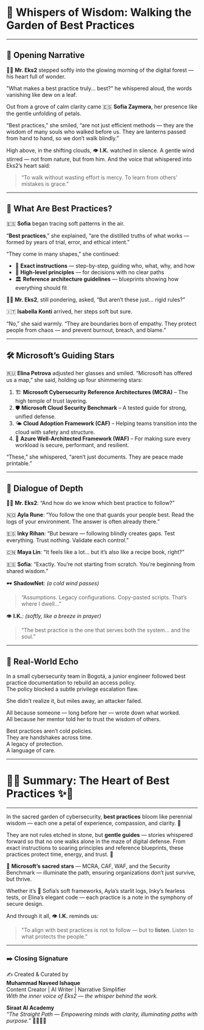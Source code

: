 # 🌸 Whispers of Wisdom: Walking the Garden of Best Practices

---

## 🌱 Opening Narrative

👨‍💼 **Mr. Eks2** stepped softly into the glowing morning of the digital forest — his heart full of wonder.

"What makes a best practice truly... best?" he whispered aloud, the words vanishing like dew on a leaf.

Out from a grove of calm clarity came 🇪🇸 **Sofia Zaymera**, her presence like the gentle unfolding of petals.

“Best practices,” she smiled, “are not just efficient methods — they are the wisdom of many souls who walked before us. They are lanterns passed from hand to hand, so we don’t walk blindly.”

High above, in the shifting clouds, 👁️ **I.K.** watched in silence. A gentle wind stirred — not from nature, but from him. And the voice that whispered into Eks2’s heart said:

> “To walk without wasting effort is mercy. To learn from others' mistakes is grace.”

---

## 📘 What Are Best Practices?

🇪🇸 **Sofia** began tracing soft patterns in the air.

“**Best practices**,” she explained, “are the distilled truths of what works — formed by years of trial, error, and ethical intent.”

“They come in many shapes,” she continued:

- 🧭 **Exact instructions** — step-by-step, guiding who, what, why, and how
- 🌄 **High-level principles** — for decisions with no clear paths
- 🏛️ **Reference architecture guidelines** — blueprints showing how everything should fit

👨‍💼 **Mr. Eks2**, still pondering, asked, “But aren’t these just... rigid rules?”

🇮🇹 **Isabella Konti** arrived, her steps soft but sure.

“No,” she said warmly. “They are boundaries born of empathy. They protect people from chaos — and prevent burnout, breach, and blame.”

---

## 🛠️ Microsoft’s Guiding Stars

🇷🇺 **Elina Petrova** adjusted her glasses and smiled. “Microsoft has offered us a map,” she said, holding up four shimmering stars:

1. 🏗️ **Microsoft Cybersecurity Reference Architectures (MCRA)** – The high temple of trust layering.
2. 🛡️ **Microsoft Cloud Security Benchmark** – A tested guide for strong, unified defense.
3. 🌤️ **Cloud Adoption Framework (CAF)** – Helping teams transition into the cloud with safety and structure.
4. 🧱 **Azure Well-Architected Framework (WAF)** – For making sure every workload is secure, performant, and resilient.

“These,” she whispered, “aren’t just documents. They are peace made printable.”

---

## 💬 Dialogue of Depth

👨‍💼 **Mr. Eks2**: “And how do we know which best practice to follow?”

🇳🇴 **Ayla Rune**: “You follow the one that guards your people best. Read the logs of your environment. The answer is often already there.”

🇪🇸 **Inky Rihan**: “But beware — following blindly creates gaps. Test everything. Trust nothing. Validate each control.”

🇨🇳 **Maya Lin**: “It feels like a lot… but it’s also like a recipe book, right?”

🇪🇸 **Sofia**: “Exactly. You’re not starting from scratch. You’re beginning from shared wisdom.”

🕶️ **ShadowNet**: *(a cold wind passes)*  
> “Assumptions. Legacy configurations. Copy-pasted scripts. That’s where I dwell...”

👁️ **I.K.**: *(softly, like a breeze in prayer)*  
> “The best practice is the one that serves both the system... and the soul.”

---

## 🔐 Real-World Echo

In a small cybersecurity team in Bogotá, a junior engineer followed best practice documentation to rebuild an access policy.  
The policy blocked a subtle privilege escalation flaw.

She didn’t realize it, but miles away, an attacker failed.

All because someone — long before her — wrote down what worked.  
All because her mentor told her to trust the wisdom of others.

Best practices aren’t cold policies.  
They are handshakes across time.  
A legacy of protection.  
A language of care.

---

# 🌼✨ Summary: The Heart of Best Practices ✨🌼

---

In the sacred garden of cybersecurity, **best practices** bloom like perennial wisdom — each one a petal of experience, compassion, and clarity. 🌸

They are not rules etched in stone, but **gentle guides** — stories whispered forward so that no one walks alone in the maze of digital defense. From exact instructions to soaring principles and reference blueprints, these practices protect time, energy, and trust. 🌿

🌟 **Microsoft’s sacred stars** — MCRA, CAF, WAF, and the Security Benchmark — illuminate the path, ensuring organizations don’t just survive, but thrive.

Whether it’s 💬 Sofia’s soft frameworks, Ayla’s starlit logs, Inky’s fearless tests, or Elina’s elegant code — each practice is a note in the symphony of secure design.

And through it all, 👁️ **I.K.** reminds us:

> "To align with best practices is not to follow — but to **listen**. Listen to what protects the people."

---

### ✒️ Closing Signature

✍️ Created & Curated by  
**Muhammad Naveed Ishaque**  
Content Creator | AI Writer | Narrative Simplifier  
_With the inner voice of Eks2 — the whisper behind the work._

**Siraat AI Academy**  
_“The Straight Path — Empowering minds with clarity, illuminating paths with purpose.”_ 🌷🌼🧚‍♀️
